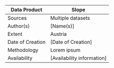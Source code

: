 | Data Product | Slope |
| --- | --- |
| Sources | Multiple datasets |
| Author(s) | [Name(s)] |
| Extent | Austria |
| Date of Creation | [Date of Creation] |
| Methodology | Lorem ipsum |
| Availability | [Availability information] |